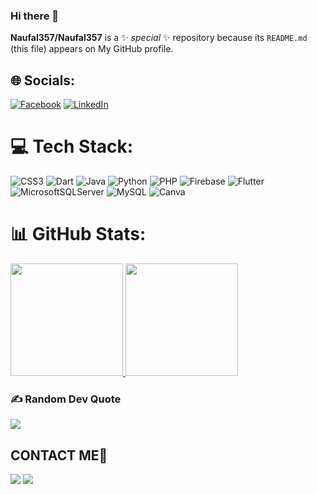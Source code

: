 ### Hi there 👋


**Naufal357/Naufal357** is a ✨ _special_ ✨ repository because its `README.md` (this file) appears on My GitHub profile.

## 🌐 Socials:
[![Facebook](https://img.shields.io/badge/Facebook-%231877F2.svg?logo=Facebook&logoColor=white)](https://facebook.com/NaufalRozan357) 
[![LinkedIn](https://img.shields.io/badge/LinkedIn-%230077B5.svg?logo=linkedin&logoColor=white)](https://linkedin.com/in/naufal-rozan-73187a21b) 

# 💻 Tech Stack:
<!-- [![wakatime](https://wakatime.com/badge/user/d072925a-1c0a-4f4d-a332-6ca63a7b8b27.svg)](https://wakatime.com/@d072925a-1c0a-4f4d-a332-6ca63a7b8b27) -->
![CSS3](https://img.shields.io/badge/css3-%231572B6.svg?style=flat&logo=css3&logoColor=white) 
![Dart](https://img.shields.io/badge/dart-%230175C2.svg?style=flat&logo=dart&logoColor=white) 
![Java](https://img.shields.io/badge/java-%23ED8B00.svg?style=flat&logo=java&logoColor=white) 
![Python](https://img.shields.io/badge/python-3670A0?style=flat&logo=python&logoColor=ffdd54) 
![PHP](https://img.shields.io/badge/php-%23777BB4.svg?style=flat&logo=php&logoColor=white) 
![Firebase](https://img.shields.io/badge/firebase-%23039BE5.svg?style=flat&logo=firebase) 
![Flutter](https://img.shields.io/badge/Flutter-%2302569B.svg?style=flat&logo=Flutter&logoColor=white) 
![MicrosoftSQLServer](https://img.shields.io/badge/Microsoft%20SQL%20Sever-CC2927?style=flat&logo=microsoft%20sql%20server&logoColor=white) 
![MySQL](https://img.shields.io/badge/mysql-%2300f.svg?style=flat&logo=mysql&logoColor=white) 
![Canva](https://img.shields.io/badge/Canva-%2300C4CC.svg?style=flat&logo=Canva&logoColor=white)

# 📊 GitHub Stats:
<p align="left">
<a href="https://github.com/Naufal357">
  <img height="180em" src="https://github-readme-stats-eight-theta.vercel.app/api?username=Naufal357&show_icons=true&theme=algolia&include_all_commits=true&count_private=true"/>
  <img height="180em" src="https://github-readme-stats-eight-theta.vercel.app/api/top-langs/?username=Naufal357&layout=compact&langs_count=8&theme=algolia"/>
</a>
</p>


### ✍️ Random Dev Quote
![](https://quotes-github-readme.vercel.app/api?type=horizontal&theme=radical)

## CONTACT ME📱

[![](https://img.shields.io/badge/Github-black?logo=Github&logoColor=black&labelColor=white)](https://github.com/Naufal357) 
[![](https://img.shields.io/badge/Telegram-blue?logo=Telegram&logoColor=red&labelColor=white)](https://t.me/@Naufal_357)
  
<!-- Proudly created with GPRM ( https://gprm.itsvg.in ) -->
